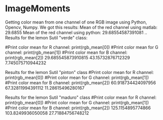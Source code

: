 # ImageMoments
Getting color mean from one channel of one RGB image using Python, Opencv, Numpy.
We got this results:
Mean of the red channel using matlab: 29.6855
Mean of the red channel using python: 29.68554587391081
..
Results for  the lemon Sutil  "verde" class:

#Print color mean for R channel:
print(rgb_mean[0])
#Print color mean for G channel:
print(rgb_mean[1])
#Print color mean for B channel:
print(rgb_mean[2])
29.685545873910815
43.15732876712329
7.745075710944232

Results for  the lemon Sutil  "pinton" class
#Print color mean for R channel:
print(rgb_mean[0])
#Print color mean for G channel:
print(rgb_mean[1])
#Print color mean for B channel:
print(rgb_mean[2])
60.918734424097956
67.32811994391112
11.28615496280167

Results for  the lemon Sutil  "maduro" class
#Print color mean for R channel:
print(rgb_mean[0])
#Print color mean for G channel:
print(rgb_mean[1])
#Print color mean for B channel:
print(rgb_mean[2])
125.1154895774866
103.8249936050058
27.71884756748212
